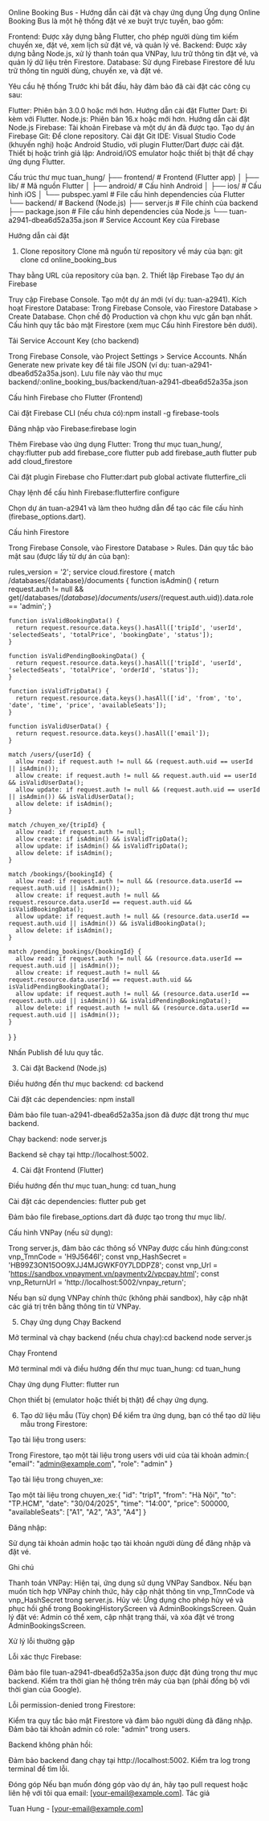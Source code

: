 Online Booking Bus - Hướng dẫn cài đặt và chạy ứng dụng
Ứng dụng Online Booking Bus là một hệ thống đặt vé xe buýt trực tuyến, bao gồm:

Frontend: Được xây dựng bằng Flutter, cho phép người dùng tìm kiếm chuyến xe, đặt vé, xem lịch sử đặt vé, và quản lý vé.
Backend: Được xây dựng bằng Node.js, xử lý thanh toán qua VNPay, lưu trữ thông tin đặt vé, và quản lý dữ liệu trên Firestore.
Database: Sử dụng Firebase Firestore để lưu trữ thông tin người dùng, chuyến xe, và đặt vé.

Yêu cầu hệ thống
Trước khi bắt đầu, hãy đảm bảo đã cài đặt các công cụ sau:

Flutter: Phiên bản 3.0.0 hoặc mới hơn. Hướng dẫn cài đặt Flutter
Dart: Đi kèm với Flutter.
Node.js: Phiên bản 16.x hoặc mới hơn. Hướng dẫn cài đặt Node.js
Firebase: Tài khoản Firebase và một dự án đã được tạo. Tạo dự án Firebase
Git: Để clone repository. Cài đặt Git
IDE: Visual Studio Code (khuyến nghị) hoặc Android Studio, với plugin Flutter/Dart được cài đặt.
Thiết bị hoặc trình giả lập: Android/iOS emulator hoặc thiết bị thật để chạy ứng dụng Flutter.

Cấu trúc thư mục
tuan_hung/
├── frontend/           # Frontend (Flutter app)
│   ├── lib/             # Mã nguồn Flutter
│   ├── android/         # Cấu hình Android
│   ├── ios/             # Cấu hình iOS
│   └── pubspec.yaml     # File cấu hình dependencies của Flutter
└── backend/             # Backend (Node.js)
    ├── server.js        # File chính của backend
    ├── package.json     # File cấu hình dependencies của Node.js
    └── tuan-a2941-dbea6d52a35a.json  # Service Account Key của Firebase

Hướng dẫn cài đặt
1. Clone repository
Clone mã nguồn từ repository về máy của bạn:
git clone <repository-url>
cd online_booking_bus

Thay <repository-url> bằng URL của repository của bạn.
2. Thiết lập Firebase
Tạo dự án Firebase

Truy cập Firebase Console.
Tạo một dự án mới (ví dụ: tuan-a2941).
Kích hoạt Firestore Database:
Trong Firebase Console, vào Firestore Database > Create Database.
Chọn chế độ Production và chọn khu vực gần bạn nhất.
Cấu hình quy tắc bảo mật Firestore (xem mục Cấu hình Firestore bên dưới).



Tải Service Account Key (cho backend)

Trong Firebase Console, vào Project Settings > Service Accounts.
Nhấn Generate new private key để tải file JSON (ví dụ: tuan-a2941-dbea6d52a35a.json).
Lưu file này vào thư mục backend/:online_booking_bus/backend/tuan-a2941-dbea6d52a35a.json



Cấu hình Firebase cho Flutter (Frontend)

Cài đặt Firebase CLI (nếu chưa có):npm install -g firebase-tools


Đăng nhập vào Firebase:firebase login


Thêm Firebase vào ứng dụng Flutter:
Trong thư mục tuan_hung/, chạy:flutter pub add firebase_core
flutter pub add firebase_auth
flutter pub add cloud_firestore


Cài đặt plugin Firebase cho Flutter:dart pub global activate flutterfire_cli


Chạy lệnh để cấu hình Firebase:flutterfire configure

Chọn dự án tuan-a2941 và làm theo hướng dẫn để tạo các file cấu hình (firebase_options.dart).



Cấu hình Firestore

Trong Firebase Console, vào Firestore Database > Rules.
Dán quy tắc bảo mật sau (được lấy từ dự án của bạn):

rules_version = '2';
service cloud.firestore {
  match /databases/{database}/documents {
    function isAdmin() {
      return request.auth != null && get(/databases/$(database)/documents/users/$(request.auth.uid)).data.role == 'admin';
    }

    function isValidBookingData() {
      return request.resource.data.keys().hasAll(['tripId', 'userId', 'selectedSeats', 'totalPrice', 'bookingDate', 'status']);
    }

    function isValidPendingBookingData() {
      return request.resource.data.keys().hasAll(['tripId', 'userId', 'selectedSeats', 'totalPrice', 'orderId', 'status']);
    }

    function isValidTripData() {
      return request.resource.data.keys().hasAll(['id', 'from', 'to', 'date', 'time', 'price', 'availableSeats']);
    }

    function isValidUserData() {
      return request.resource.data.keys().hasAll(['email']);
    }

    match /users/{userId} {
      allow read: if request.auth != null && (request.auth.uid == userId || isAdmin());
      allow create: if request.auth != null && request.auth.uid == userId && isValidUserData();
      allow update: if request.auth != null && (request.auth.uid == userId || isAdmin()) && isValidUserData();
      allow delete: if isAdmin();
    }

    match /chuyen_xe/{tripId} {
      allow read: if request.auth != null;
      allow create: if isAdmin() && isValidTripData();
      allow update: if isAdmin() && isValidTripData();
      allow delete: if isAdmin();
    }

    match /bookings/{bookingId} {
      allow read: if request.auth != null && (resource.data.userId == request.auth.uid || isAdmin());
      allow create: if request.auth != null && request.resource.data.userId == request.auth.uid && isValidBookingData();
      allow update: if request.auth != null && (resource.data.userId == request.auth.uid || isAdmin()) && isValidBookingData();
      allow delete: if isAdmin();
    }

    match /pending_bookings/{bookingId} {
      allow read: if request.auth != null && (resource.data.userId == request.auth.uid || isAdmin());
      allow create: if request.auth != null && request.resource.data.userId == request.auth.uid && isValidPendingBookingData();
      allow update: if request.auth != null && (resource.data.userId == request.auth.uid || isAdmin()) && isValidPendingBookingData();
      allow delete: if request.auth != null && (resource.data.userId == request.auth.uid || isAdmin());
    }
  }
}


Nhấn Publish để lưu quy tắc.

3. Cài đặt Backend (Node.js)

Điều hướng đến thư mục backend:
cd backend


Cài đặt các dependencies:
npm install


Đảm bảo file tuan-a2941-dbea6d52a35a.json đã được đặt trong thư mục backend.

Chạy backend:
node server.js

Backend sẽ chạy tại http://localhost:5002.


4. Cài đặt Frontend (Flutter)

Điều hướng đến thư mục tuan_hung:
cd tuan_hung


Cài đặt các dependencies:
flutter pub get


Đảm bảo file firebase_options.dart đã được tạo trong thư mục lib/.

Cấu hình VNPay (nếu sử dụng):

Trong server.js, đảm bảo các thông số VNPay được cấu hình đúng:const vnp_TmnCode = 'H9J5646I';
const vnp_HashSecret = 'HB99Z3ON15OO9XJJ4MJGWKF0Y7LDDPZ8';
const vnp_Url = 'https://sandbox.vnpayment.vn/paymentv2/vpcpay.html';
const vnp_ReturnUrl = 'http://localhost:5002/vnpay_return';


Nếu bạn sử dụng VNPay chính thức (không phải sandbox), hãy cập nhật các giá trị trên bằng thông tin từ VNPay.



5. Chạy ứng dụng
Chạy Backend

Mở terminal và chạy backend (nếu chưa chạy):cd backend
node server.js



Chạy Frontend

Mở terminal mới và điều hướng đến thư mục tuan_hung:
cd tuan_hung


Chạy ứng dụng Flutter:
flutter run


Chọn thiết bị (emulator hoặc thiết bị thật) để chạy ứng dụng.


6. Tạo dữ liệu mẫu (Tùy chọn)
Để kiểm tra ứng dụng, bạn có thể tạo dữ liệu mẫu trong Firestore:

Tạo tài liệu trong users:

Trong Firestore, tạo một tài liệu trong users với uid của tài khoản admin:{
    "email": "admin@example.com",
    "role": "admin"
}




Tạo tài liệu trong chuyen_xe:

Tạo một tài liệu trong chuyen_xe:{
    "id": "trip1",
    "from": "Hà Nội",
    "to": "TP.HCM",
    "date": "30/04/2025",
    "time": "14:00",
    "price": 500000,
    "availableSeats": ["A1", "A2", "A3", "A4"]
}




Đăng nhập:

Sử dụng tài khoản admin hoặc tạo tài khoản người dùng để đăng nhập và đặt vé.



Ghi chú

Thanh toán VNPay: Hiện tại, ứng dụng sử dụng VNPay Sandbox. Nếu bạn muốn tích hợp VNPay chính thức, hãy cập nhật thông tin vnp_TmnCode và vnp_HashSecret trong server.js.
Hủy vé: Ứng dụng cho phép hủy vé và phục hồi ghế trong BookingHistoryScreen và AdminBookingsScreen.
Quản lý đặt vé: Admin có thể xem, cập nhật trạng thái, và xóa đặt vé trong AdminBookingsScreen.

Xử lý lỗi thường gặp

Lỗi xác thực Firebase:

Đảm bảo file tuan-a2941-dbea6d52a35a.json được đặt đúng trong thư mục backend.
Kiểm tra thời gian hệ thống trên máy của bạn (phải đồng bộ với thời gian của Google).


Lỗi permission-denied trong Firestore:

Kiểm tra quy tắc bảo mật Firestore và đảm bảo người dùng đã đăng nhập.
Đảm bảo tài khoản admin có role: "admin" trong users.


Backend không phản hồi:

Đảm bảo backend đang chạy tại http://localhost:5002.
Kiểm tra log trong terminal để tìm lỗi.



Đóng góp
Nếu bạn muốn đóng góp vào dự án, hãy tạo pull request hoặc liên hệ với tôi qua email: [your-email@example.com].
Tác giả

Tuan Hung - [your-email@example.com]


